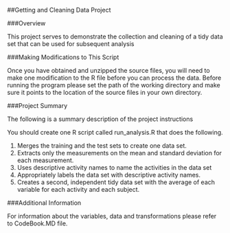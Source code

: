 ##Getting and Cleaning Data Project

###Overview

This project serves to demonstrate the collection and cleaning of a tidy data set that can be used for subsequent analysis


###Making Modifications to This Script

Once you have obtained and unzipped the source files, you will need to make one modification to the R file before you can process the data.
Before running the program please set the path of the working directory and make sure it points to the location of the source files in your own directory.


###Project Summary

The following is a summary description of the project instructions

You should create one R script called run_analysis.R that does the following. 
1. Merges the training and the test sets to create one data set. 
2. Extracts only the measurements on the mean and standard deviation for each measurement. 
3. Uses descriptive activity names to name the activities in the data set 
4. Appropriately labels the data set with descriptive activity names. 
5. Creates a second, independent tidy data set with the average of each variable for each activity and each subject.


###Additional Information

For information about the variables, data and transformations please refer to CodeBook.MD file.